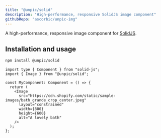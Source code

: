```yaml
---
title: "@unpic/solid"
description: "High-performance, responsive SolidJS image component"
githubRepo: "ascorbic/unpic-img"
---
```


A high-performance, responsive image component for
[SolidJS](https://solidjs.com/).

## Installation and usage

```bash
npm install @unpic/solid
```

```tsx
import type { Component } from "solid-js";
import { Image } from "@unpic/solid";

const MyComponent: Component = () => {
  return (
    <Image
      src="https://cdn.shopify.com/static/sample-images/bath_grande_crop_center.jpeg"
      layout="constrained"
      width={800}
      height={600}
      alt="A lovely bath"
    />
  );
};
```
